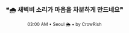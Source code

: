 <div align="center">

<br>

<h3>❝🌧️ 새벽비 소리가 마음을 차분하게 만드네요❞</h3>

<sub>03:00 AM • Seoul 🌦️ • by CrowRish</sub>

<br>

</div>